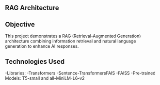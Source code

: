 ## RAG Architecture

## Objective
This project demonstrates a RAG (Retrieval-Augmented Generation) architecture combining information retrieval and natural language generation to enhance AI responses.

## Technologies Used
-Libraries:
-Transformers
-Sentence-TransformersFAIS
-FAISS
-Pre-trained Models: T5-small and all-MiniLM-L6-v2
